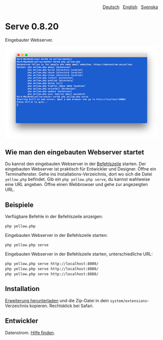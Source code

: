 <p align="right"><a href="README-de.md">Deutsch</a> &nbsp; <a href="README.md">English</a> &nbsp; <a href="README-sv.md">Svenska</a></p>

# Serve 0.8.20

Eingebauter Webserver.

<p align="center"><img src="serve-screenshot.png?raw=true" alt="Bildschirmfoto"></p>

## Wie man den eingebauten Webserver startet

Du kannst den eingebauten Webserver in der [Befehlszeile](https://github.com/datenstrom/yellow-extensions/tree/master/source/command/README-de.md) starten. Der eingebauten Webserver ist praktisch für Entwickler und Designer. Öffne ein Terminalfenster. Gehe ins Installations-Verzeichnis, dort wo sich die Datei `yellow.php` befindet. Gib ein `php yellow.php serve`, du kannst wahlweise eine URL angeben. Öffne einen Webbrowser und gehe zur angezeigten URL.

## Beispiele

Verfügbare Befehle in der Befehlszeile anzeigen:

`php yellow.php`

Eingebauten Webserver in der Befehlszeile starten:

`php yellow.php serve`  

Eingebauten Webserver in der Befehlszeile starten, unterschiedliche URL:

`php yellow.php serve http://localhost:8000/`  
`php yellow.php serve http://localhost:8080/`  
`php yellow.php serve http://localhost:8888/`  

## Installation

[Erweiterung herunterladen](https://github.com/datenstrom/yellow-extensions/raw/master/downloads/serve.zip) und die Zip-Datei in dein `system/extensions`-Verzeichnis kopieren. Rechtsklick bei Safari.

## Entwickler

Datenstrom. [Hilfe finden](https://datenstrom.se/de/yellow/help/).

